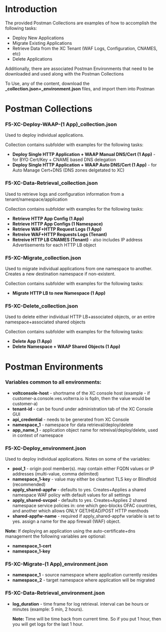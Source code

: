 # Introduction
The provided Postman Collections are examples of how to accomplish the following tasks:

* Deploy New Applications
* Migrate Existing Applications
* Retrieve Data from the XC Tenant (WAF Logs, Configuration, CNAMES, etc)
* Delete Applications

Additionally, there are associated Postman Environments that need to be downloaded and used along with the Postman Collections

To Use, any of the content, download the **_collection.json+_environment.json** files, and import them into Postman


# **Postman Collections**
### **F5-XC-Deploy-WAAP-(1 App)_collection.json**
Used to deploy individual applications.  

Collection contains subfolder with examples for the following tasks:
  * **Deploy Single HTTP Application + WAAP Manual DNS/Cert (1 App)** - for BYO Cert/Key + CNAME based DNS delegation
  * **Deploy Single HTTP Application + WAAP Auto DNS/Cert (1 App)** - for Auto Manage Cert+DNS (DNS zones delgetated to XC)

### **F5-XC-Data-Retrieval_collection.json**
Used to retrieve logs and configuration information from a tenant/namespace/application

Collection contains subfolder with examples for the following tasks:
  * **Retrieve HTTP App Config (1 App)**
  * **Retrieve HTTP App Configs (1 Namespace)**
  * **Retrieve WAF+HTTP Request Logs (1 App)**
  * **Retreive WAF+HTTP Requests Logs (Tenant)**
  * **Retreive HTTP LB CNAMES (Tenant)** - also includes IP address Advertisements for each HTTP LB object
  
### **F5-XC-Migrate_collection.json**
Used to migrate individual applications from one namespace to another.  Creates a new destination namespace if non-existent.

Collection contains subfolder with examples for the following tasks:
  * **Migrate HTTP LB to new Namespace (1 App)**

### **F5-XC-Delete_collection.json**
Used to delete either individual HTTP LB+associated objects, or an entire namespace+associated shared objects

Collection contains subfolder with examples for the following tasks:
  * **Delete App (1 App)**
  * **Delete Namespace + WAAP Shared Objects (1 App)**  

# **Postman Environments**

### Variables common to all environments:
  * **voltconsole-host** - shortname of the XC console host (example - if customer-a.console.ves.volterra.io is fqdn, then the value would be customer-a)
  * **tenant-id** - can be found under administration tab of the XC Console GUI
  * **api_credential** - needs to be generated from XC Console
  * **namespace_1** - namespace for data retrieval/deploy/delete
  * **app_name_1** - application object name for retreival/deploy/delete, used in context of namespace

### **F5-XC-Deploy_environment.json** 
Used to deploy individual applications.  Notes on some of the variables:
  * **pool_1** - origin pool member(s).  may contain either FQDN values or IP addresses (multi-value, comma delimited)
  * **namespace_1-key** - value may either be cleartext TLS key or Blindfold (recommended)
  * **apply_shared-appfw** - defaults to yes.  Creates+Applies a shared namespace WAF policy with default values for all settings
  * **apply_shared-svcpol** - defaults to yes.  Creates+Applies 2 shared namespace service policies in: one which geo-blocks OFAC countries, and another which allows ONLY GET/HEAD/POST HTTP menthods
  * **shared-appfw-name** - required if apply_shared-appfw variable is set to yes.  assign a name for the app firewall (WAF) object.

**Note:** If deploying an application using the auto-certificate+dns management the following variables are optional:
   * **namespace_1-cert**
   * **namespace_1-key**

### **F5-XC-Migrate-(1 App)_environment.json**
   * **namespace_1** - source namespace where application currently resides
   * **namespace_2** - target namespace where  application will be migrated

### **F5-XC-Data-Retrieval_environment.json**
   * **log_duration** - time frame for log retrieval.  interval can be hours or minutes (example:  5 min, 2 hours).  
   
     **Note:** Time will be time back from current time.  So if you put 1 hour, then you will get logs for the last 1 hour. 



